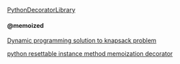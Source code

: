 [PythonDecoratorLibrary](https://wiki.python.org/moin/PythonDecoratorLibrary)

#### @memoized
[Dynamic programming solution to knapsack problem](http://codereview.stackexchange.com/questions/20569/dynamic-programming-solution-to-knapsack-problem)

[python resettable instance method memoization decorator](http://stackoverflow.com/questions/4431703/python-resettable-instance-method-memoization-decorator)
